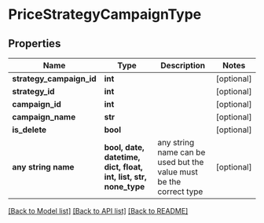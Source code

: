 # PriceStrategyCampaignType


## Properties
Name | Type | Description | Notes
------------ | ------------- | ------------- | -------------
**strategy_campaign_id** | **int** |  | [optional] 
**strategy_id** | **int** |  | [optional] 
**campaign_id** | **int** |  | [optional] 
**campaign_name** | **str** |  | [optional] 
**is_delete** | **bool** |  | [optional] 
**any string name** | **bool, date, datetime, dict, float, int, list, str, none_type** | any string name can be used but the value must be the correct type | [optional]

[[Back to Model list]](../README.md#documentation-for-models) [[Back to API list]](../README.md#documentation-for-api-endpoints) [[Back to README]](../README.md)



